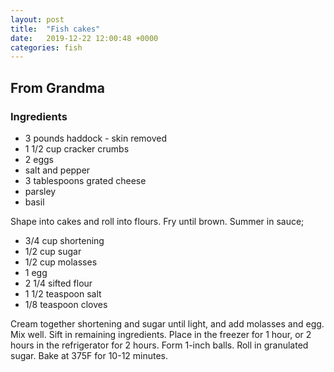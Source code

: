 ```yaml
---
layout: post
title:  "Fish cakes"
date:   2019-12-22 12:00:48 +0000
categories: fish
---
```


## From Grandma
### Ingredients
* 3 pounds haddock - skin removed
* 1 1/2 cup cracker crumbs
* 2 eggs
* salt and pepper
* 3 tablespoons grated cheese
* parsley
* basil


Shape into cakes and roll into flours. Fry until brown. Summer in sauce;

* 3/4 cup shortening
* 1/2 cup sugar
* 1/2 cup molasses
* 1 egg
* 2 1/4 sifted flour
* 1 1/2 teaspoon salt
* 1/8 teaspoon cloves


Cream together shortening and sugar until light, and add molasses and egg. Mix well. Sift in remaining ingredients. Place in the freezer for 1 hour, or 2 hours in the refrigerator for 2 hours. Form 1-inch balls. Roll in granulated sugar. Bake at 375F for 10-12 minutes.
